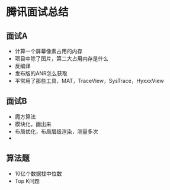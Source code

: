 # 腾讯面试总结

## 面试A
- 计算一个屏幕像素占用的内存
- 项目中除了图片，第二大占用内存是什么
- 反编译
- 发布版的ANR怎么获取
- 平常用了那些工具，MAT，TraceView，SysTrace，HyxxxView

## 面试B
- 魔方算法
- 模块化，画出来
- 布局优化，布局层级渲染，测量多次
-

## 算法题
- 10亿个数据找中位数
- Top K问题
